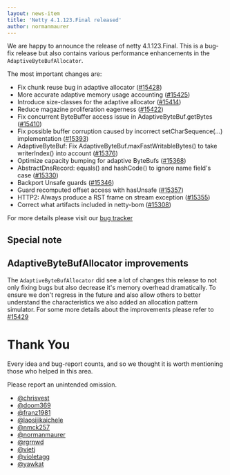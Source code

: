 ```yaml
---
layout: news-item
title: 'Netty 4.1.123.Final released'
author: normanmaurer
---
```


We are happy to announce the release of netty 4.1.123.Final. This is a bug-fix release but also contains various performance enhancements in the `AdaptiveByteBufAllocator`.

The most important changes are:

* Fix chunk reuse bug in adaptive allocator ([#15428](https://github.com/netty/netty/issues/15428))
*  More accurate adaptive memory usage accounting ([#15425](https://github.com/netty/netty/issues/15425))
* Introduce size-classes for the adaptive allocator ([#15414](https://github.com/netty/netty/issues/15414))
* Reduce magazine proliferation eagerness ([#15422](https://github.com/netty/netty/issues/15422))
* Fix concurrent ByteBuffer access issue in AdaptiveByteBuf.getBytes ([#15410](https://github.com/netty/netty/issues/15410))
* Fix possible buffer corruption caused by incorrect setCharSequence(...) implementation ([#15393](https://github.com/netty/netty/issues/15393))
* AdaptiveByteBuf: Fix AdaptiveByteBuf.maxFastWritableBytes() to take writerIndex() into account ([#15376](https://github.com/netty/netty/issues/15376))
* Optimize capacity bumping for adaptive ByteBufs ([#15368](https://github.com/netty/netty/issues/15368))
* AbstractDnsRecord: equals() and hashCode() to ignore name field's case ([#15330](https://github.com/netty/netty/issues/15330))
* Backport Unsafe guards ([#15346](https://github.com/netty/netty/issues/15346))
* Guard recomputed offset access with hasUnsafe ([#15357](https://github.com/netty/netty/issues/15357))
* HTTP2: Always produce a RST frame on stream exception ([#15355](https://github.com/netty/netty/issues/15355))
* Correct what artifacts included in netty-bom ([#15308](https://github.com/netty/netty/issues/15308))


For more details please visit our [bug tracker](https://github.com/netty/netty/issues?q=milestone%3A4.1.123.Final+is%3Aclosed)

## Special note

## AdaptiveByteBufAllocator improvements
The `AdaptiveByteBufAllocator` did see a lot of changes this release to not only fixing bugs but also decrease it's memory overhead dramatically. To ensure we don't regress in the future and also allow others to better understand the characteristics we also added an allocation pattern simulator. For some more details about the improvements please refer to [#15429](https://github.com/netty/netty/pull/15429)


# Thank You

Every idea and bug-report counts, and so we thought it is worth mentioning those who helped in this area.

Please report an unintended omission.

* [@chrisvest](https://github.com/chrisvest)
* [@doom369](https://github.com/doom369)
* [@franz1981](https://github.com/franz1981)
* [@laosijikaichele](https://github.com/laosijikaichele)
* [@nmck257](https://github.com/nmck257)
* [@normanmaurer](https://github.com/normanmaurer)
* [@rgrnwd](https://github.com/rgrnwd)
* [@vietj](https://github.com/vietj)
* [@violetagg](https://github.com/violetagg)
* [@yawkat](https://github.com/yawkat)


